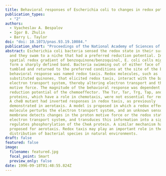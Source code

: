 ```yaml
---
title: Behavioral responses of Escherichia coli to changes in redox potential
publication_types:
  - "2"
authors:
  - Vyacheslav A. Bespalov
  - Igor B. Zhulin
  - Barry L. Taylor
doi: "doi: 10.1073/pnas.93.19.10084."
publication_short: "Proceedings of the National Academy of Sciences of the USA 93: 10084-10089"
abstract: Escherichia coli bacteria sensed the redox state in their surroundings
  and they swam to a niche that had a preferred reduction potential. In a
  spatial redox gradient of benzoquinone/benzoquinol, E. coli cells migrated to
  form a sharply defined band. Bacteria swimming out of either face of the band
  tumbled and returned to the preferred conditions at the site of the band. This
  behavioral response was named redox taxis. Redox molecules, such as
  substituted quinones, that elicited redox taxis, interact with the bacterial
  electron transport system, thereby altering electron transport and the proton
  motive force. The magnitude of the behavioral response was dependent on the
  reduction potential of the chemoeffector. The Tsr, Tar, Trg, Tap, and CheR
  proteins, which have a role in chemotaxis, were not essential for redox taxis.
  A cheB mutant had inverted responses in redox taxis, as previously
  demonstrated in aerotaxis. A model is proposed in which a redox effector
  molecule perturbs the electron transport system, and an unknown sensor in the
  membrane detects changes in the proton motive force or the redox status of the
  electron transport system, and transduces this information into a signal that
  regulates phosphorylation of the CheA protein. A similar mechanism has been
  proposed for aerotaxis. Redox taxis may play an important role in the
  distribution of bacterial species in natural environments.
draft: false
featured: false
image:
  filename: featured.jpg
  focal_point: Smart
  preview_only: false
date: 1996-09-18T01:48:55.824Z
---
```

